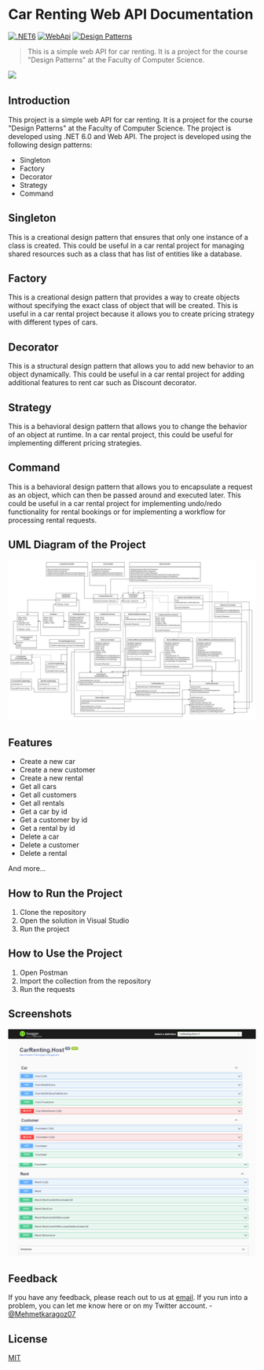 ﻿# Car Renting Web API Documentation

<!-- Badges -->

[![.NET6](https://img.shields.io/badge/.NET-6-purple)](https://www.google.com/url?sa=t&rct=j&q=&esrc=s&source=web&cd=&cad=rja&uact=8&ved=2ahUKEwi95fHa_aj8AhXRUqQEHXc7BSAQFnoECAsQAQ&url=https%3A%2F%2Fdotnet.microsoft.com%2Fen-us%2Fdownload%2Fdotnet%2F6.0&usg=AOvVaw2sriUL2a5cwMAxZ9_K02St)
[![WebApi](https://img.shields.io/badge/WebApi--blue)](https://www.nuget.org/packages/Microsoft.AspNet.WebApi/)
[![Design Patterns](https://img.shields.io/badge/Design%20Patterns--yellow)](https://www.nuget.org/packages/Microsoft.AspNet.WebApi/)

> This is a simple web API for car renting. It is a project for the course "Design Patterns" at the Faculty of Computer Science.

<a href="https://www.buymeacoffee.com/mehmetkaragozdev"><img src="https://img.buymeacoffee.com/button-api/?text=Buy me a coffee&emoji=&slug=mehmetkaragozdev&button_colour=FFDD00&font_colour=000000&font_family=Cookie&outline_colour=000000&coffee_colour=ffffff" /></a>

## Introduction

This project is a simple web API for car renting. It is a project for the course "Design Patterns" at the Faculty of Computer Science. The project is developed using .NET 6.0 and Web API. The project is developed using the following design patterns:

- Singleton
- Factory
- Decorator
- Strategy
- Command

<!-- Explanation of Design Patterns Usage -->

## Singleton

This is a creational design pattern that ensures that only one instance of a class is
created. This could be useful in a car rental project for managing shared resources such as a class that
has list of entities like a database.

## Factory

This is a creational design pattern that provides a way to create objects without
specifying the exact class of object that will be created. This is useful in a car rental project because it
allows you to create pricing strategy with different types of cars.

## Decorator

This is a structural design pattern that allows you to add new behavior to an object
dynamically. This could be useful in a car rental project for adding additional features to rent car such
as Discount decorator.

## Strategy

This is a behavioral design pattern that allows you to change the behavior of an
object at runtime. In a car rental project, this could be useful for implementing different pricing
strategies.

## Command

This is a behavioral design pattern that allows you to encapsulate a request as an
object, which can then be passed around and executed later. This could be useful in a car rental project
for implementing undo/redo functionality for rental bookings or for implementing a workflow for
processing rental requests.

## UML Diagram of the Project

![UML Diagram](DesignPatternUML.jfif)

## Features

- Create a new car
- Create a new customer
- Create a new rental
- Get all cars
- Get all customers
- Get all rentals
- Get a car by id
- Get a customer by id
- Get a rental by id
- Delete a car
- Delete a customer
- Delete a rental

And more...

## How to Run the Project

1.  Clone the repository
2.  Open the solution in Visual Studio
3.  Run the project

## How to Use the Project

1.  Open Postman
2.  Import the collection from the repository
3.  Run the requests

## Screenshots

![Swagger](Swagger.png)
![Swagger1](Swagger2.png)

## Feedback

If you have any feedback, please reach out to us at [email](mailto:karagoz.mhmtg@gmail.com).
If you run into a problem, you can let me know here or on my Twitter account. - [@Mehmetkaragoz07](https://twitter.com/Mehmetkaragoz07)

## License

[MIT](https://choosealicense.com/licenses/mit/)
